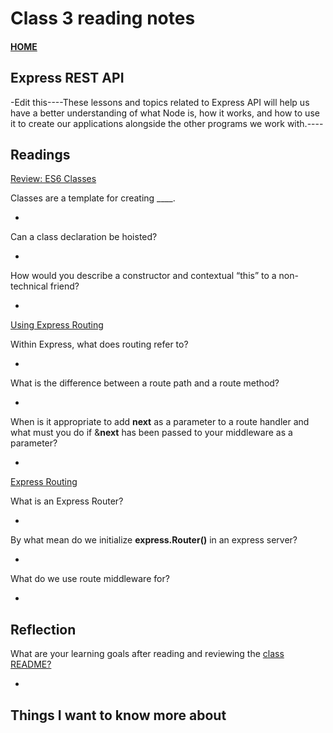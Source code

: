 # Class 3 reading notes

#### [HOME](https://cesarderio.github.io/reading-notes/)

## Express REST API

-Edit this----These lessons and topics related to Express API will help us have a better understanding of what Node is, how it works, and how to use it to create our applications alongside the other programs we work with.----

## Readings

[Review: ES6 Classes](https://developer.mozilla.org/en-US/docs/Web/JavaScript/Reference/Classes)

Classes are a template for creating ____.

*

Can a class declaration be hoisted?

*

How would you describe a constructor and contextual “this” to a non-technical friend?

*

[Using Express Routing](https://expressjs.com/en/guide/routing.html)

Within Express, what does routing refer to?

*

What is the difference between a route path and a route method?

*

When is it appropriate to add **next** as a parameter to a route handler and what must you do if &**next** has been passed to your middleware as a parameter?

*

[Express Routing](https://scotch.io/tutorials/learn-to-use-the-new-router-in-expressjs-4)

What is an Express Router?

*

By what mean do we initialize **express.Router()** in an express server?

*

What do we use route middleware for?

*

## Reflection

What are your learning goals after reading and reviewing the [class README?](https://codefellows.github.io/code-401-javascript-guide/curriculum/class-02/)

*

## Things I want to know more about
